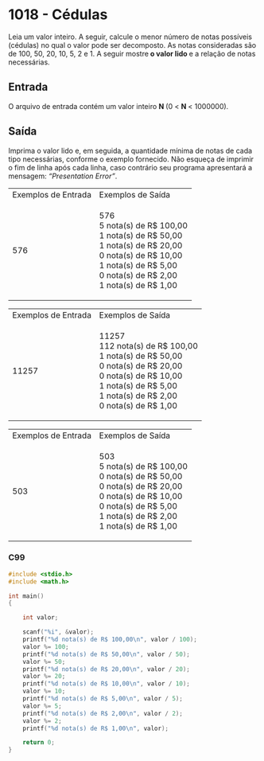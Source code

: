 <html>
  <body style="padding: 10px 0px">
    <div class="header">
      <h1>1018 - Cédulas</h1>
      <div class="problem">
        <div class="description">
          <p>
            Leia um valor inteiro. A seguir, calcule o menor número de notas
            possíveis (cédulas) no qual o valor pode ser decomposto. As notas
            consideradas são de 100, 50, 20, 10, 5, 2 e 1. A seguir
            mostre<strong> o valor lido </strong>e a relação de notas
            necessárias.
          </p>
        </div>
        <h2>Entrada</h2>
        <div class="input">
          <p>
            O arquivo de entrada contém um valor inteiro <strong>N </strong>(0
            &lt; <strong>N </strong>&lt; 1000000).
          </p>
        </div>
        <h2>Saída</h2>
        <div class="output">
          <p>
            Imprima o valor lido e, em seguida, a quantidade mínima de notas de
            cada tipo necessárias, conforme o exemplo fornecido. Não esqueça de
            imprimir o fim de linha após cada linha, caso contrário seu programa
            apresentará a mensagem: <em>“Presentation Error”</em>.
          </p>
        </div>
        <div class="both"></div>
        <table>
          <tbody>
            <tr>
              <td>Exemplos de Entrada</td>
              <td>Exemplos de Saída</td>
            </tr>
            <tr>
              <td class="division">
                <p>576</p>
              </td>
              <td>
                <p>
                  576<br />
                  5 nota(s) de R$ 100,00<br />
                  1 nota(s) de R$ 50,00<br />
                  1 nota(s) de R$ 20,00<br />
                  0 nota(s) de R$ 10,00<br />
                  1 nota(s) de R$ 5,00<br />
                  0 nota(s) de R$ 2,00<br />
                  1 nota(s) de R$ 1,00
                </p>
              </td>
            </tr>
          </tbody>
        </table>
        <table>
          <tbody>
            <tr>
              <td>Exemplos de Entrada</td>
              <td>Exemplos de Saída</td>
            </tr>
            <tr>
              <td class="division">
                <p>11257</p>
              </td>
              <td>
                <p>
                  11257<br />
                  112 nota(s) de R$ 100,00<br />
                  1 nota(s) de R$ 50,00<br />
                  0 nota(s) de R$ 20,00<br />
                  0 nota(s) de R$ 10,00<br />
                  1 nota(s) de R$ 5,00<br />
                  1 nota(s) de R$ 2,00<br />
                  0 nota(s) de R$ 1,00
                </p>
              </td>
            </tr>
          </tbody>
        </table>
        <table>
          <tbody>
            <tr>
              <td>Exemplos de Entrada</td>
              <td>Exemplos de Saída</td>
            </tr>
            <tr>
              <td class="division">
                <p>503</p>
              </td>
              <td>
                <p>
                  503<br />
                  5 nota(s) de R$ 100,00<br />
                  0 nota(s) de R$ 50,00<br />
                  0 nota(s) de R$ 20,00<br />
                  0 nota(s) de R$ 10,00<br />
                  0 nota(s) de R$ 5,00<br />
                  1 nota(s) de R$ 2,00<br />
                  1 nota(s) de R$ 1,00
                </p>
              </td>
            </tr>
          </tbody>
        </table>
      </div>
    </div>
  </body>
</html>

### C99

```c
#include <stdio.h>
#include <math.h>

int main()
{

    int valor;

    scanf("%i", &valor);
    printf("%d nota(s) de R$ 100,00\n", valor / 100);
    valor %= 100;
    printf("%d nota(s) de R$ 50,00\n", valor / 50);
    valor %= 50;
    printf("%d nota(s) de R$ 20,00\n", valor / 20);
    valor %= 20;
    printf("%d nota(s) de R$ 10,00\n", valor / 10);
    valor %= 10;
    printf("%d nota(s) de R$ 5,00\n", valor / 5);
    valor %= 5;
    printf("%d nota(s) de R$ 2,00\n", valor / 2);
    valor %= 2;
    printf("%d nota(s) de R$ 1,00\n", valor);

    return 0;
}
```
